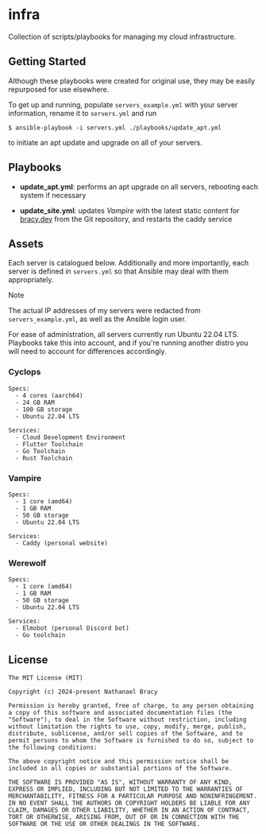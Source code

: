 # infra

Collection of scripts/playbooks for managing my cloud infrastructure.

## Getting Started

Although these playbooks were created for original use, they may be easily repurposed for use elsewhere.

To get up and running, populate `servers_example.yml` with your server information, rename it to `servers.yml` and run

```shell
$ ansible-playbook -i servers.yml ./playbooks/update_apt.yml
```

to initiate an apt update and upgrade on all of your servers.

## Playbooks

- **update_apt.yml**: performs an apt upgrade on all servers, rebooting each system if necessary

- **update_site.yml**: updates *Vampire* with the latest static content for [bracy.dev](https://bracy.dev) from the Git repository, and restarts the caddy service

## Assets

Each server is catalogued below. Additionally and more importantly, each server is defined in `servers.yml` so that Ansible may deal with them appropriately.

> [!NOTE]
> The actual IP addresses of my servers were redacted from `servers_example.yml`, as well as the Ansible login user.

For ease of administration, all servers currently run Ubuntu 22.04 LTS. Playbooks take this into account, and if you're running another distro you will need to account for differences accordingly.

### Cyclops

```
Specs:
  - 4 cores (aarch64)
  - 24 GB RAM
  - 100 GB storage
  - Ubuntu 22.04 LTS

Services:
  - Cloud Development Environment
  - Flutter Toolchain
  - Go Toolchain
  - Rust Toolchain
```

### Vampire

```
Specs:
  - 1 core (amd64)
  - 1 GB RAM
  - 50 GB storage
  - Ubuntu 22.04 LTS

Services:
  - Caddy (personal website)
```

### Werewolf

```
Specs:
  - 1 core (amd64)
  - 1 GB RAM
  - 50 GB storage
  - Ubuntu 22.04 LTS

Services:
  - Elmobot (personal Discord bot)
  - Go toolchain
```

## License

```
The MIT License (MIT)

Copyright (c) 2024-present Nathanael Bracy

Permission is hereby granted, free of charge, to any person obtaining a copy of this software and associated documentation files (the "Software"), to deal in the Software without restriction, including without limitation the rights to use, copy, modify, merge, publish, distribute, sublicense, and/or sell copies of the Software, and to permit persons to whom the Software is furnished to do so, subject to the following conditions:

The above copyright notice and this permission notice shall be included in all copies or substantial portions of the Software.

THE SOFTWARE IS PROVIDED "AS IS", WITHOUT WARRANTY OF ANY KIND, EXPRESS OR IMPLIED, INCLUDING BUT NOT LIMITED TO THE WARRANTIES OF MERCHANTABILITY, FITNESS FOR A PARTICULAR PURPOSE AND NONINFRINGEMENT. IN NO EVENT SHALL THE AUTHORS OR COPYRIGHT HOLDERS BE LIABLE FOR ANY CLAIM, DAMAGES OR OTHER LIABILITY, WHETHER IN AN ACTION OF CONTRACT, TORT OR OTHERWISE, ARISING FROM, OUT OF OR IN CONNECTION WITH THE SOFTWARE OR THE USE OR OTHER DEALINGS IN THE SOFTWARE.
```